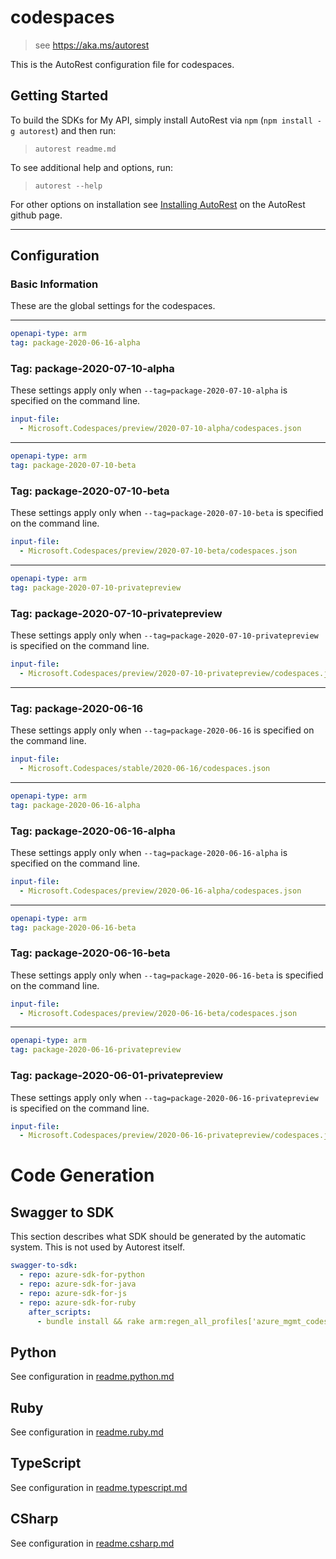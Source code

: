 # codespaces

> see https://aka.ms/autorest

This is the AutoRest configuration file for codespaces.

## Getting Started

To build the SDKs for My API, simply install AutoRest via `npm` (`npm install -g autorest`) and then run:

> `autorest readme.md`

To see additional help and options, run:

> `autorest --help`

For other options on installation see [Installing AutoRest](https://aka.ms/autorest/install) on the AutoRest github page.

---

## Configuration

### Basic Information

These are the global settings for the codespaces.

---
```yaml
openapi-type: arm
tag: package-2020-06-16-alpha
```

### Tag: package-2020-07-10-alpha

These settings apply only when `--tag=package-2020-07-10-alpha` is specified on the command line.

```yaml $(tag) == 'package-2020-07-10-alpha'
input-file:
  - Microsoft.Codespaces/preview/2020-07-10-alpha/codespaces.json
```

---
```yaml
openapi-type: arm
tag: package-2020-07-10-beta
```

### Tag: package-2020-07-10-beta

These settings apply only when `--tag=package-2020-07-10-beta` is specified on the command line.

```yaml $(tag) == 'package-2020-07-10-beta'
input-file:
  - Microsoft.Codespaces/preview/2020-07-10-beta/codespaces.json
```


---
```yaml
openapi-type: arm
tag: package-2020-07-10-privatepreview
```

### Tag: package-2020-07-10-privatepreview

These settings apply only when `--tag=package-2020-07-10-privatepreview` is specified on the command line.

```yaml $(tag) == 'package-2020-07-10-privatepreview'
input-file:
  - Microsoft.Codespaces/preview/2020-07-10-privatepreview/codespaces.json
```
---
### Tag: package-2020-06-16

These settings apply only when `--tag=package-2020-06-16` is specified on the command line.

```yaml $(tag) == 'package-2020-06-16'
input-file:
  - Microsoft.Codespaces/stable/2020-06-16/codespaces.json
```

---
```yaml
openapi-type: arm
tag: package-2020-06-16-alpha
```

### Tag: package-2020-06-16-alpha

These settings apply only when `--tag=package-2020-06-16-alpha` is specified on the command line.

```yaml $(tag) == 'package-2020-06-16-alpha'
input-file:
  - Microsoft.Codespaces/preview/2020-06-16-alpha/codespaces.json
```

---
```yaml
openapi-type: arm
tag: package-2020-06-16-beta
```

### Tag: package-2020-06-16-beta

These settings apply only when `--tag=package-2020-06-16-beta` is specified on the command line.

```yaml $(tag) == 'package-2020-06-16-beta'
input-file:
  - Microsoft.Codespaces/preview/2020-06-16-beta/codespaces.json
```


---
```yaml
openapi-type: arm
tag: package-2020-06-16-privatepreview
```

### Tag: package-2020-06-01-privatepreview

These settings apply only when `--tag=package-2020-06-16-privatepreview` is specified on the command line.

```yaml $(tag) == 'package-2020-06-16-privatepreview'
input-file:
  - Microsoft.Codespaces/preview/2020-06-16-privatepreview/codespaces.json
```

# Code Generation

## Swagger to SDK

This section describes what SDK should be generated by the automatic system.
This is not used by Autorest itself.

```yaml $(swagger-to-sdk)
swagger-to-sdk:
  - repo: azure-sdk-for-python
  - repo: azure-sdk-for-java
  - repo: azure-sdk-for-js
  - repo: azure-sdk-for-ruby
    after_scripts:
      - bundle install && rake arm:regen_all_profiles['azure_mgmt_codespaces']
```

## Python

See configuration in [readme.python.md](./readme.python.md)

## Ruby

See configuration in [readme.ruby.md](./readme.ruby.md)

## TypeScript

See configuration in [readme.typescript.md](./readme.typescript.md)

## CSharp

See configuration in [readme.csharp.md](./readme.csharp.md)
